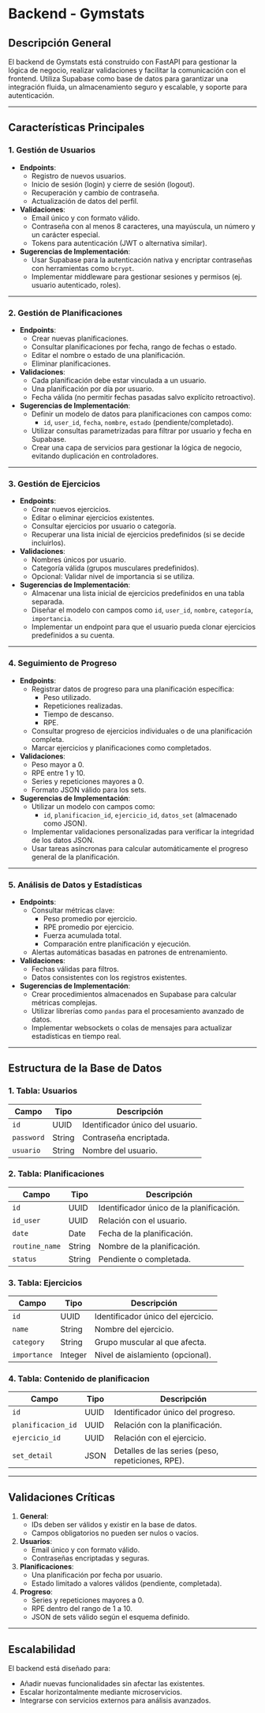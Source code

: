 # Backend - Gymstats

## **Descripción General**
El backend de Gymstats está construido con FastAPI para gestionar la lógica de negocio, realizar validaciones y facilitar la comunicación con el frontend. Utiliza Supabase como base de datos para garantizar una integración fluida, un almacenamiento seguro y escalable, y soporte para autenticación.

---

## **Características Principales**

### **1. Gestión de Usuarios**
- **Endpoints**:
  - Registro de nuevos usuarios.
  - Inicio de sesión (login) y cierre de sesión (logout).
  - Recuperación y cambio de contraseña.
  - Actualización de datos del perfil.
- **Validaciones**:
  - Email único y con formato válido.
  - Contraseña con al menos 8 caracteres, una mayúscula, un número y un carácter especial.
  - Tokens para autenticación (JWT o alternativa similar).
- **Sugerencias de Implementación**:
  - Usar Supabase para la autenticación nativa y encriptar contraseñas con herramientas como `bcrypt`.
  - Implementar middleware para gestionar sesiones y permisos (ej. usuario autenticado, roles).

---

### **2. Gestión de Planificaciones**
- **Endpoints**:
  - Crear nuevas planificaciones.
  - Consultar planificaciones por fecha, rango de fechas o estado.
  - Editar el nombre o estado de una planificación.
  - Eliminar planificaciones.
- **Validaciones**:
  - Cada planificación debe estar vinculada a un usuario.
  - Una planificación por día por usuario.
  - Fecha válida (no permitir fechas pasadas salvo explícito retroactivo).
- **Sugerencias de Implementación**:
  - Definir un modelo de datos para planificaciones con campos como:
    - `id`, `user_id`, `fecha`, `nombre`, `estado` (pendiente/completado).
  - Utilizar consultas parametrizadas para filtrar por usuario y fecha en Supabase.
  - Crear una capa de servicios para gestionar la lógica de negocio, evitando duplicación en controladores.

---

### **3. Gestión de Ejercicios**
- **Endpoints**:
  - Crear nuevos ejercicios.
  - Editar o eliminar ejercicios existentes.
  - Consultar ejercicios por usuario o categoría.
  - Recuperar una lista inicial de ejercicios predefinidos (si se decide incluirlos).
- **Validaciones**:
  - Nombres únicos por usuario.
  - Categoría válida (grupos musculares predefinidos).
  - Opcional: Validar nivel de importancia si se utiliza.
- **Sugerencias de Implementación**:
  - Almacenar una lista inicial de ejercicios predefinidos en una tabla separada.
  - Diseñar el modelo con campos como `id`, `user_id`, `nombre`, `categoría`, `importancia`.
  - Implementar un endpoint para que el usuario pueda clonar ejercicios predefinidos a su cuenta.

---

### **4. Seguimiento de Progreso**
- **Endpoints**:
  - Registrar datos de progreso para una planificación específica:
    - Peso utilizado.
    - Repeticiones realizadas.
    - Tiempo de descanso.
    - RPE.
  - Consultar progreso de ejercicios individuales o de una planificación completa.
  - Marcar ejercicios y planificaciones como completados.
- **Validaciones**:
  - Peso mayor a 0.
  - RPE entre 1 y 10.
  - Series y repeticiones mayores a 0.
  - Formato JSON válido para los sets.
- **Sugerencias de Implementación**:
  - Utilizar un modelo con campos como:
    - `id`, `planificacion_id`, `ejercicio_id`, `datos_set` (almacenado como JSON).
  - Implementar validaciones personalizadas para verificar la integridad de los datos JSON.
  - Usar tareas asíncronas para calcular automáticamente el progreso general de la planificación.

---

### **5. Análisis de Datos y Estadísticas**
- **Endpoints**:
  - Consultar métricas clave:
    - Peso promedio por ejercicio.
    - RPE promedio por ejercicio.
    - Fuerza acumulada total.
    - Comparación entre planificación y ejecución.
  - Alertas automáticas basadas en patrones de entrenamiento.
- **Validaciones**:
  - Fechas válidas para filtros.
  - Datos consistentes con los registros existentes.
- **Sugerencias de Implementación**:
  - Crear procedimientos almacenados en Supabase para calcular métricas complejas.
  - Utilizar librerías como `pandas` para el procesamiento avanzado de datos.
  - Implementar websockets o colas de mensajes para actualizar estadísticas en tiempo real.

---

## **Estructura de la Base de Datos**

### **1. Tabla: Usuarios**
| Campo           | Tipo          | Descripción                                  |
|------------------|---------------|----------------------------------------------|
| `id`            | UUID          | Identificador único del usuario.            |
| `password` | String        | Contraseña encriptada.                      |
| `usuario`     | String        | Nombre del usuario.                         |

### **2. Tabla: Planificaciones**
| Campo           | Tipo          | Descripción                                  |
|------------------|---------------|----------------------------------------------|
| `id`            | UUID          | Identificador único de la planificación.    |
| `id_user`       | UUID          | Relación con el usuario.                    |
| `date`         | Date          | Fecha de la planificación.                  |
| `routine_name`        | String        | Nombre de la planificación.           |
| `status`        | String        | Pendiente o completada.                     |

### **3. Tabla: Ejercicios**
| Campo           | Tipo          | Descripción                                  |
|------------------|---------------|----------------------------------------------|
| `id`            | UUID          | Identificador único del ejercicio.          |
| `name`        | String        | Nombre del ejercicio.                       |
| `category`     | String        | Grupo muscular al que afecta.               |
| `importance`   | Integer       | Nivel de aislamiento (opcional).            |

### **4. Tabla: Contenido de planificacion**
| Campo           | Tipo          | Descripción                                  |
|------------------|---------------|----------------------------------------------|
| `id`            | UUID          | Identificador único del progreso.           |
| `planificacion_id` | UUID       | Relación con la planificación.              |
| `ejercicio_id`  | UUID          | Relación con el ejercicio.                  |
| `set_detail`     | JSON          | Detalles de las series (peso, repeticiones, RPE). |

---

## **Validaciones Críticas**
1. **General**:
   - IDs deben ser válidos y existir en la base de datos.
   - Campos obligatorios no pueden ser nulos o vacíos.
2. **Usuarios**:
   - Email único y con formato válido.
   - Contraseñas encriptadas y seguras.
3. **Planificaciones**:
   - Una planificación por fecha por usuario.
   - Estado limitado a valores válidos (pendiente, completada).
4. **Progreso**:
   - Series y repeticiones mayores a 0.
   - RPE dentro del rango de 1 a 10.
   - JSON de sets válido según el esquema definido.

---

## **Escalabilidad**
El backend está diseñado para:
- Añadir nuevas funcionalidades sin afectar las existentes.
- Escalar horizontalmente mediante microservicios.
- Integrarse con servicios externos para análisis avanzados.


